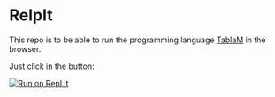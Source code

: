 # RelpIt

This repo is to be able to run the programming language [TablaM](http://tablam.org) in the browser.

Just click in the button:

[![Run on Repl.it](https://repl.it/@mamcx/RelpIt)](https://repl.it/@mamcx/RelpIt?lite=true)
